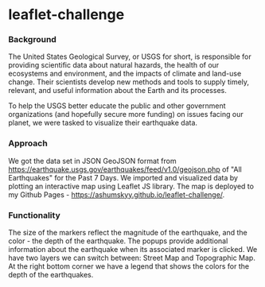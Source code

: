 # leaflet-challenge

### Background

The United States Geological Survey, or USGS for short, is responsible for providing scientific data about natural hazards, the health of our ecosystems and environment, and the impacts of climate and land-use change. Their scientists develop new methods and tools to supply timely, relevant, and useful information about the Earth and its processes.

To help the USGS better educate the public and other government organizations (and hopefully secure more funding) on issues facing our planet, we were tasked to visualize their earthquake data.

### Approach 

We got the data set in JSON GeoJSON format from https://earthquake.usgs.gov/earthquakes/feed/v1.0/geojson.php of "All Earthquakes" for the Past 7 Days. 
We imported and visualized data by plotting an interactive map using Leaflet JS library. The map is deployed to my Github Pages - https://ashumskyy.github.io/leaflet-challenge/.

### Functionality 

The size of the markers reflect the magnitude of the earthquake, and the color - the depth of the earthquake. The popups provide additional information about the earthquake when its associated marker is clicked. We have two layers we can switch between: Street Map and Topographic Map. At the right bottom corner we have a legend that shows the colors for the depth of the earthquakes.
